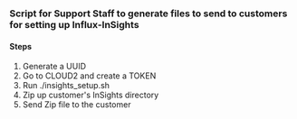 ### Script for Support Staff to generate files to send to customers for setting up Influx-InSights

#### Steps

1. Generate a UUID
2. Go to CLOUD2 and create a TOKEN
3. Run ./insights_setup.sh
4. Zip up customer's InSights directory
5. Send Zip file to the customer
